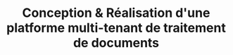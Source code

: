 ---
layout: page
categories: mission
title: "Conception & Réalisation d'une platforme multi-tenant de traitement de documents"
start_date: 2013-10-01
end_date: 2018-07-01
skills:
  - backend
  - devops
entreprise : Tessi
team : 1 à 4 développeurs
position: Développeur puis Responsable Technique Produit 
status: CDI (externe Guarani, puis interne)
acheivements:
  - Conception d'architecture distribuée multi-tenant d'une plateforme de traitement de document.
  - Réalisation et migration vers la nouvelle solution
  - Optimisation et maintenance
environnements:
  - C#
  - RabbitMQ
  - Aspose.NET
  - Leadtools
  - NHibernate
  - PostGreSQL
  - Jenkins
  - Redmine
input_skill:
 - J'ai pu mettre en oeuvre toutes mes connaissances en conception et architecture pour la création d'une nouvelle plateforme maintenable, scalable et performante.
 - J'ai pu être aprécié pour mon volontariat et ma constructivité pour relever les chalenges et les bugs les plus recalcitrant!
output_skill:
 - Tessi m'a permis d'élargir ma vision technique sur l'exploitation, et donc ma transformé de developpeur à un DevOps accompli.
 - "La confiance de Tessi ma permis de créer une architecture complète des premières lignes de code jusqu'a l'exploitation : une expérience unique et très enrichissante"
story: |
  Sous la responsabilité du directeur technique, au seins du pôle developpement de ~40 personnes travaillant sur différentes solutions BPO.
---